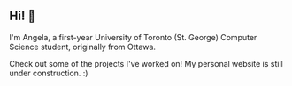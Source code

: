 ## Hi! 💐

I'm Angela, a first-year University of Toronto (St. George) Computer Science student, originally from Ottawa.

Check out some of the projects I've worked on! My personal website is still under construction. :)
